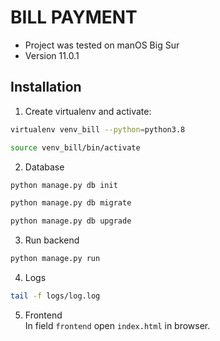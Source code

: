 # BILL PAYMENT

* Project was tested on manOS Big Sur 
* Version 11.0.1

## Installation
1. Create virtualenv and activate:
```bash
virtualenv venv_bill --python=python3.8

source venv_bill/bin/activate
```

2. Database
```bash
python manage.py db init

python manage.py db migrate

python manage.py db upgrade
```

3. Run backend
```bash
python manage.py run
```

4. Logs
```bash
tail -f logs/log.log 
```

5. Frontend \
In field ``frontend`` open ``index.html`` in browser.
